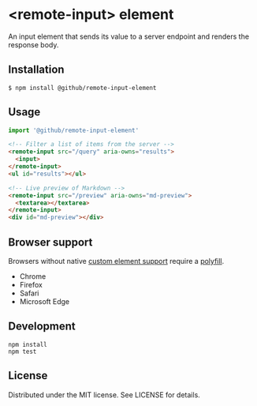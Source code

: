 # &lt;remote-input&gt; element

An input element that sends its value to a server endpoint and renders the response body.

## Installation

```
$ npm install @github/remote-input-element
```

## Usage

```js
import '@github/remote-input-element'
```

```html
<!-- Filter a list of items from the server -->
<remote-input src="/query" aria-owns="results">
  <input>
</remote-input>
<ul id="results"></ul>
```

```html
<!-- Live preview of Markdown -->
<remote-input src="/preview" aria-owns="md-preview">
  <textarea></textarea>
</remote-input>
<div id="md-preview"></div>
```

## Browser support

Browsers without native [custom element support][support] require a [polyfill][].

- Chrome
- Firefox
- Safari
- Microsoft Edge

[support]: https://caniuse.com/#feat=custom-elementsv1
[polyfill]: https://github.com/webcomponents/custom-elements

## Development

```
npm install
npm test
```

## License

Distributed under the MIT license. See LICENSE for details.
